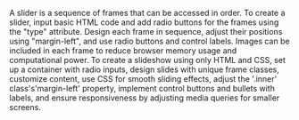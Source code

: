 A slider is a sequence of frames that can be accessed in order. To create a slider, input basic HTML code and add radio buttons for the frames using the "type" attribute. Design each frame in sequence, adjust their positions using "margin-left", and use radio buttons and control labels. Images can be included in each frame to reduce browser memory usage and computational power. To create a slideshow using only HTML and CSS, set up a container with radio inputs, design slides with unique frame classes, customize content, use CSS for smooth sliding effects, adjust the '.inner' class's'margin-left' property, implement control buttons and bullets with labels, and ensure responsiveness by adjusting media queries for smaller screens.
